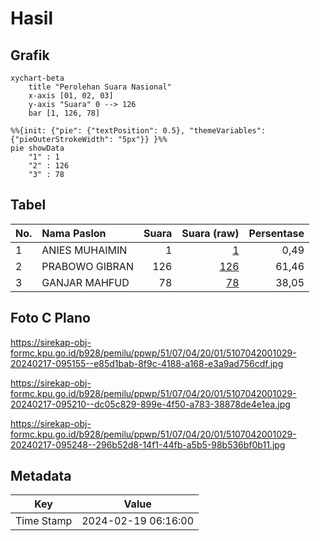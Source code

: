 # Hasil

## Grafik

```mermaid
xychart-beta
    title "Perolehan Suara Nasional"
    x-axis [01, 02, 03]
    y-axis "Suara" 0 --> 126
    bar [1, 126, 78]
```

```mermaid
%%{init: {"pie": {"textPosition": 0.5}, "themeVariables": {"pieOuterStrokeWidth": "5px"}} }%%
pie showData
    "1" : 1
    "2" : 126
    "3" : 78
```

## Tabel

| No. | Nama Paslon    | Suara | Suara (raw) | Persentase |
|:--- |:-------------- | -----:| -----------:| ----------:|
| 1   | ANIES MUHAIMIN | 1     | [1][p-1]    | 0,49       |
| 2   | PRABOWO GIBRAN | 126   | [126][p-2]  | 61,46      |
| 3   | GANJAR MAHFUD  | 78    | [78][p-3]   | 38,05      |


[p-1]: https://github.com/gigit-pemilu/pemilu-2024/blob/main/pilpres/hitung-suara/sub/51-bali/sub/07-karangasem/sub/04-karangasem/sub/2001-bugbug/sub/029-tps/sub/paslon-1.txt
[p-2]: https://github.com/gigit-pemilu/pemilu-2024/blob/main/pilpres/hitung-suara/sub/51-bali/sub/07-karangasem/sub/04-karangasem/sub/2001-bugbug/sub/029-tps/sub/paslon-2.txt
[p-3]: https://github.com/gigit-pemilu/pemilu-2024/blob/main/pilpres/hitung-suara/sub/51-bali/sub/07-karangasem/sub/04-karangasem/sub/2001-bugbug/sub/029-tps/sub/paslon-3.txt

## Foto C Plano

https://sirekap-obj-formc.kpu.go.id/b928/pemilu/ppwp/51/07/04/20/01/5107042001029-20240217-095155--e85d1bab-8f9c-4188-a168-e3a9ad756cdf.jpg

https://sirekap-obj-formc.kpu.go.id/b928/pemilu/ppwp/51/07/04/20/01/5107042001029-20240217-095210--dc05c829-899e-4f50-a783-38878de4e1ea.jpg

https://sirekap-obj-formc.kpu.go.id/b928/pemilu/ppwp/51/07/04/20/01/5107042001029-20240217-095248--296b52d8-14f1-44fb-a5b5-98b536bf0b11.jpg


## Metadata

| Key        | Value               |
| ---------- | ------------------- |
| Time Stamp | 2024-02-19 06:16:00 |



